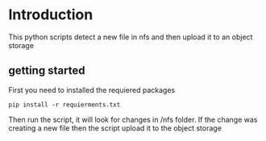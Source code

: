 # Introduction
This python scripts detect a new file in nfs and then upload it to an object storage

## getting started
First you need to installed the requiered packages
```
pip install -r requierments.txt
```
Then run the script, it will look for changes in /nfs folder.
If the change was creating a new file then the script upload it to the object storage